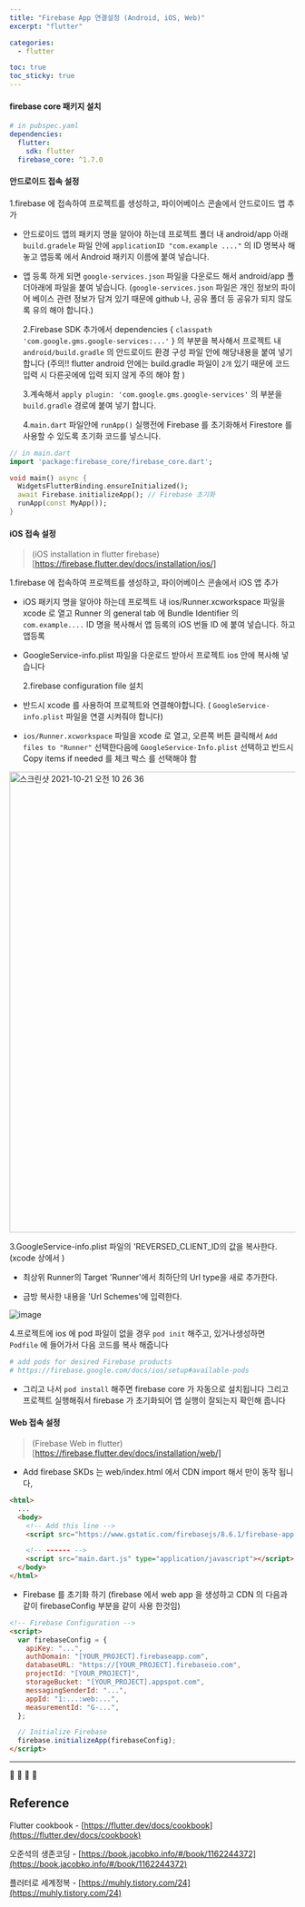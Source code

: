 ```yaml
---
title: "Firebase App 연결설정 (Android, iOS, Web)"
excerpt: "flutter"

categories:
  - flutter

toc: true
toc_sticky: true
---
```


#### firebase core 패키지 설치

```yaml
# in pubspec.yaml
dependencies:
  flutter:
    sdk: flutter
  firebase_core: ^1.7.0
```

#### 안드로이드 접속 설정

1.firebase 에 접속하여 프로젝트를 생성하고, 파이어베이스 콘솔에서 안드로이드 앱 추가

- 안드로이드 앱의 패키지 명을 알아야 하는데 프로젝트 폴더 내 android/app 아래 `build.gradele` 파일 안에 `applicationID "com.example ...."` 의 ID 명복사 해놓고 앱등록 에서 Android 패키지 이름에 붙여 넣습니다.

- 앱 등록 하게 되면 `google-services.json` 파일을 다운로드 해서 android/app 폴더아래에 파일을 붙여 넣습니다. (`google-services.json` 파일은 개인 정보의 파이어 베이스 관련 정보가 담겨 있기 때문에 github 나, 공유 폴더 등 공유가 되지 않도록 유의 해야 합니다.)

  2.Firebase SDK 추가에서 dependencies { `classpath 'com.google.gms.google-services:...'` } 의 부분을 복사해서 프로젝트 내 `android/build.gradle` 의 안드로이드 환경 구성 파일 안에 해당내용을 붙여 넣기 합니다
  (주의!! flutter android 안에는 build.gradle 파일이 `2개` 있기 때문에 코드 입력 시 다른곳에에 입력 되지 않게 주의 해야 함 )

  3.계속해서 `apply plugin: 'com.google.gms.google-services'` 의 부분을 `build.gradle` 경로에 붙여 넣기 합니다.

  4.`main.dart` 파일안에 `runApp()` 실행전에 Firebase 를 초기화해서 Firestore 를 사용할 수 있도록 초기화 코드를 넣스니다.

```dart
// in main.dart
import 'package:firebase_core/firebase_core.dart';

void main() async {
  WidgetsFlutterBinding.ensureInitialized();
  await Firebase.initializeApp(); // Firebase 초기화
  runApp(const MyApp());
}
```

#### iOS 접속 설정

> (iOS installation in flutter firebase)[https://firebase.flutter.dev/docs/installation/ios/]

1.firebase 에 접속하여 프로젝트를 생성하고, 파이어베이스 콘솔에서 iOS 앱 추가

- iOS 패키지 명을 알아야 하는데 프로젝트 내 ios/Runner.xcworkspace 파일을 xcode 로 열고 Runner 의 general tab 에 Bundle Identifier 의 `com.example....` ID 명을 복사해서 앱 등록의 iOS 번들 ID 에 붙여 넣습니다. 하고 앱등록

- GoogleService-info.plist 파일을 다운로드 받아서 프로젝트 ios 안에 복사해 넣습니다

  2.firebase configuration file 설치

- 반드시 xcode 를 사용하여 프로젝트와 연결해야합니다. ( `GoogleService-info.plist` 파일을 연결 시켜줘야 합니다)

- `ios/Runner.xcworkspace` 파일을 xcode 로 열고, 오른쪽 버튼 클릭해서 `Add files to "Runner"` 선택한다음에 `GoogleService-Info.plist` 선택하고 반드시 Copy items if needed 를 체크 박스 를 선택해야 함

<img width="812" alt="스크린샷 2021-10-21 오전 10 26 36" src="https://user-images.githubusercontent.com/28912774/138195471-1f4b63bc-19f1-411e-872e-1567bb0e0049.png">

3.GoogleService-info.plist 파일의 'REVERSED_CLIENT_ID의 값을 복사한다. (xcode 상에서 )

- 최상위 Runner의 Target 'Runner'에서 최하단의 Url type을 새로 추가한다.

- 금방 복사한 내용을 'Url Schemes'에 입력한다.

![image](https://user-images.githubusercontent.com/28912774/138198099-510595e1-c1ef-4c39-a02d-7dedf5fdc9b9.png)

4.프로젝트에 ios 에 pod 파일이 없을 경우 `pod init` 해주고, 있거나생성하면 `Podfile` 에 들어가서 다음 코드를 복사 해줍니다

```bash
# add pods for desired Firebase products
# https://firebase.google.com/docs/ios/setup#available-pods
```

- 그리고 나서 `pod install` 해주면 firebase core 가 자동으로 설치됩니다 그리고 프로젝트 실행해줘서 firebase 가 초기화되어 앱 실행이 잘되는지 확인해 줍니다

#### Web 접속 설정

> (Firebase Web in flutter)[https://firebase.flutter.dev/docs/installation/web/]

- Add firebase SKDs 는 web/index.html 에서 CDN import 해서 만이 동작 됩니다,

```html
<html>
  ...
  <body>
    <!-- Add this line -->
    <script src="https://www.gstatic.com/firebasejs/8.6.1/firebase-app.js"></script>

    <!-- ------ -->
    <script src="main.dart.js" type="application/javascript"></script>
  </body>
</html>
```

- Firebase 를 초기화 하기 (firebase 에서 web app 을 생성하고 CDN 의 다음과 같이 firebaseConfig 부분을 같이 사용 한것임)

```html
<!-- Firebase Configuration -->
<script>
  var firebaseConfig = {
    apiKey: "...",
    authDomain: "[YOUR_PROJECT].firebaseapp.com",
    databaseURL: "https://[YOUR_PROJECT].firebaseio.com",
    projectId: "[YOUR_PROJECT]",
    storageBucket: "[YOUR_PROJECT].appspot.com",
    messagingSenderId: "...",
    appId: "1:...:web:...",
    measurementId: "G-...",
  };

  // Initialize Firebase
  firebase.initializeApp(firebaseConfig);
</script>
```

---

🔶 🔷 📌 🔑

## Reference

Flutter cookbook - [https://flutter.dev/docs/cookbook](https://flutter.dev/docs/cookbook)

오준석의 생존코딩 - [https://book.jacobko.info/#/book/1162244372](https://book.jacobko.info/#/book/1162244372)

플러터로 세계정복 - [https://muhly.tistory.com/24](https://muhly.tistory.com/24)
